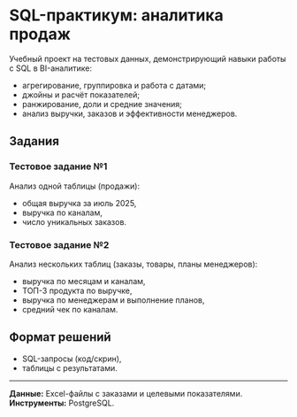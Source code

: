 # SQL-практикум: аналитика продаж

Учебный проект на тестовых данных, демонстрирующий навыки работы с SQL в BI-аналитике:  
- агрегирование, группировка и работа с датами;  
- джойны и расчёт показателей;  
- ранжирование, доли и средние значения;  
- анализ выручки, заказов и эффективности менеджеров.  

## Задания

### Тестовое задание №1  
Анализ одной таблицы (продажи):  
- общая выручка за июль 2025,  
- выручка по каналам,  
- число уникальных заказов.  

### Тестовое задание №2  
Анализ нескольких таблиц (заказы, товары, планы менеджеров):  
- выручка по месяцам и каналам,  
- ТОП-3 продукта по выручке,  
- выручка по менеджерам и выполнение планов,  
- средний чек по каналам.  

## Формат решений
- SQL-запросы (код/скрин),  
- таблицы с результатами.  

---

**Данные:** Excel-файлы с заказами и целевыми показателями.  
**Инструменты:** PostgreSQL.  